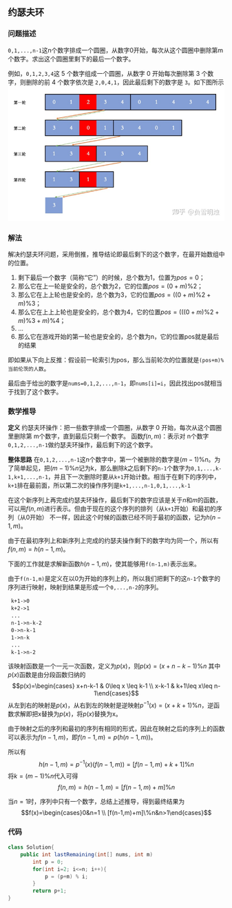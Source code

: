 ## 约瑟夫环
### 问题描述
`0,1,...,n-1`这n个数字排成一个圆圈，从数字0开始，每次从这个圆圈中删除第m个数字。求出这个圆圈里剩下的最后一个数字。

例如，`0,1,2,3,4`这 5 个数字组成一个圆圈，从数字 0 开始每次删除第 3 个数字，则删除的前 4 个数字依次是 `2,0,4,1`，因此最后剩下的数字是 `3`。如下图所示
![](../../../assets/Pasted%20image%2020220504105502.png)
### 解法
解决约瑟夫环问题，采用倒推，推导结论即最后剩下的这个数字，在最开始数组中的位置。
1. 剩下最后一个数字（简称“它”）的时候，总个数为1，位置为$pos=0$；
2. 那么它在上一轮是安全的，总个数为2，它的位置$pos=(0+m)\%2$；
3. 那么它在上上轮也是安全的，总个数为3，它的位置$pos=((0+m)\%2+m)\%3$；
4. 那么它在上上上轮也是安全的，总个数为4，它的位置$pos=(((0+m)\%2+m)\%3+m)\%4$；
5. ...
6. 那么它在游戏开始的第一轮也是安全的，总个数为n，它的位置pos就是最后的结果

即如果从下向上反推：假设前一轮索引为pos，那么当前轮次的位置就是`(pos+m)%当前伦茨的人数`。

最后由于给出的数字是`nums=0,1,2,...,n-1`，即`nums[i]=i`，因此找出pos就相当于找到了这个数字。

### 数学推导
**定义**
约瑟夫环操作：把一些数字排成一个圆圈，从数字 0 开始，每次从这个圆圈里删除第 m个数字，直到最后只剩一个数字。
函数$f(n,m)$：表示对 n个数字`0,1,2,...,n-1`做约瑟夫环操作，最后剩下的这个数字。

**整体思路**
在`0,1,2,...,n-1`这n个数字中，第一个被删除的数字是$(m-1)\%n$。为了简单起见，把$(m-1)\%n$记为k，那么删除$k$之后剩下的`n-1`个数字为`0,1,...,k-1,k+1,...,n-1`，并且下一次删除时要从`k+1`开始计数。相当于在剩下的序列中，`k+1`排在最前面，所以第二次的操作序列是`k+1,...,n-1,0,1,...,k-1`

在这个新序列上再完成约瑟夫环操作，最后剩下的数字应该是关于$n$和$m$的函数，可以用$f(n,m)$进行表示。但由于现在的这个序列的排列（从`k+1`开始）和最初的序列（从0开始）
不一样，因此这个时候的函数已经不同于最初的函数，记为$h(n-1,m)$。

由于在最初序列上和新序列上完成的约瑟夫操作剩下的数字均为同一个，所以有$f(n,m)=h(n-1,m)$。

下面的工作就是求解新函数$h(n-1,m)$，使其能够用`f(n-1,m)`表示出来。

由于`f(n-1,m)`是定义在以0为开始的序列上的，所以我们把剩下的这`n-1`个数字的序列进行映射，映射到结果是形成一个`0,...,n-2`的序列。
```txt
 k+1->0
 k+2->1
 ...
 n-1->n-k-2
 0->n-k-1
 1->n-k
 ...
 k-1->n-2
```

该映射函数是一个一元一次函数，定义为$p(x)$，则$p(x)=(x+n-k-1)\%n$
其中$p(x)$函数是由分段函数归纳的 
$$p(x)=\begin{cases} x+n-k-1 & 0\leq x \leq k-1 \\ x-k-1 & k+1\leq x\leq n-1\end{cases}$$
从左到右的映射是$p(x)$，从右到左的映射是逆映射$p^{-1}(x)=(x+k+1)\%n$，逆函数求解即把x替换为$p(x)$，将$p(x)$替换为x。

由于映射之后的序列和最初的序列有相同的形式，因此在映射之后的序列上的函数可以表示为$f(n-1,m)$，即$f(n-1,m)=p(h(n-1,m))$。

所以有
$$h(n-1,m)=p^{-1}(x)(f(n-1,m))=[f(n-1,m)+k+1]\%n$$
将$k=(m-1)\%n$代入可得
$$f(n,m)=h(n-1,m)=[f(n-1,m)+m]\%n$$

当$n=1$时，序列中只有一个数字，总结上述推导，得到最终结果为
$$f(x)=\begin{cases}0&n=1 \\ [f(n-1,m)+m]\%n&n>1\end{cases}$$
### 代码
```java
class Solution{
    public int lastRemaining(int[] nums, int m)
        int p = 0;
        for(int i=2; i<=n; i++){
            p = (p+m) % i;
        }
        return p+1;
}
```
